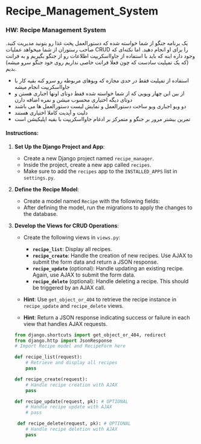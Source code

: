 # Recipe_Management_System

### HW: Recipe Management System

یک برنامه جنگو از شما خواسته شده که دستورالعمل پخت غذا رو بتونید مدیریت کنید. صاحب رستوران از شما میخواهد عملیات CRUD را برای او انجام دهید. اما نکته‌ای که وجود داره اینه که باید با استفاده از جاوااسکریپت اطلاعات رو از جنگو بگیریم و به فرانت (که یک تمپلیت سادست که چون فعلا فرانت خاصی نداریم روی خود جنگو سرو میشه) بدیم. 
- استفاده از تمپلیت فقط در حدی مجازه که ویوهای مربوطه رو سرو کنه بقیه کار با جاوااسکریپت انجام میشه 
- از بین این چهار ویویی که از شما خواسته شده قفط دوتای اونها اجباری هستن و دوتای دیگه اختیاری محسوب میشن و نمره اضافه دارن
- دو ویو اجباری ویو ساخت دستورالعمل و نمایش لیست دستورالعمل ها می باشند
- دلیت و آپدیت کاملا اختیاری هستند
- تمرین بیشتر مرور بر جنگو و متمرکز بر ادغام جاوااسکریپت با بقیه اپلیکیشن است
#### Instructions:

1. **Set Up the Django Project and App**:
   - Create a new Django project named `recipe_manager`.
   - Inside the project, create a new app called `recipes`.
   - Make sure to add the `recipes` app to the `INSTALLED_APPS` list in `settings.py`.

2. **Define the Recipe Model**:
   - Create a model named `Recipe` with the following fields:
   - After defining the model, run the migrations to apply the changes to the database.

3. **Develop the Views for CRUD Operations**:
   - Create the following views in `views.py`:
     - **`recipe_list`**: Display all recipes.
     - **`recipe_create`**: Handle the creation of new recipes. Use AJAX to submit the form data and return a JSON response.
     - **`recipe_update`** (optional): Handle updating an existing recipe. Again, use AJAX to submit the form data.
     - **`recipe_delete`** (optional): Handle deleting a recipe. This should be triggered by an AJAX call.

   - **Hint**: Use `get_object_or_404` to retrieve the recipe instance in `recipe_update` and `recipe_delete` views.
   - **Hint**: Return a JSON response indicating success or failure in each view that handles AJAX requests.

   ```python
   from django.shortcuts import get_object_or_404, redirect
   from django.http import JsonResponse
   # Import Recipe model and RecipeForm here

   def recipe_list(request):
       # Retrieve and display all recipes
       pass

   def recipe_create(request):
       # Handle recipe creation with AJAX
       pass

   def recipe_update(request, pk): # OPTIONAL
       # Handle recipe update with AJAX
       # pass

    def recipe_delete(request, pk): # OPTIONAL
       # Handle recipe deletion with AJAX
       pass
   ```
